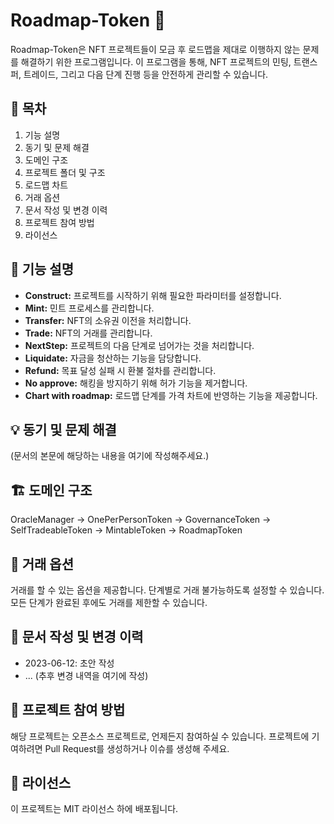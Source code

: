 # Roadmap-Token 🚀

Roadmap-Token은 NFT 프로젝트들이 모금 후 로드맵을 제대로 이행하지 않는 문제를 해결하기 위한 프로그램입니다. 이 프로그램을 통해, NFT 프로젝트의 민팅, 트랜스퍼, 트레이드, 그리고 다음 단계 진행 등을 안전하게 관리할 수 있습니다.

## 📝 목차
1. 기능 설명
2. 동기 및 문제 해결
3. 도메인 구조
4. 프로젝트 폴더 및 구조
5. 로드맵 차트
6. 거래 옵션
7. 문서 작성 및 변경 이력
8. 프로젝트 참여 방법
9. 라이선스

## 🚀 기능 설명
- **Construct:** 프로젝트를 시작하기 위해 필요한 파라미터를 설정합니다.
- **Mint:** 민트 프로세스를 관리합니다.
- **Transfer:** NFT의 소유권 이전을 처리합니다.
- **Trade:** NFT의 거래를 관리합니다.
- **NextStep:** 프로젝트의 다음 단계로 넘어가는 것을 처리합니다.
- **Liquidate:** 자금을 청산하는 기능을 담당합니다.
- **Refund:** 목표 달성 실패 시 환불 절차를 관리합니다.
- **No approve:** 해킹을 방지하기 위해 허가 기능을 제거합니다.
- **Chart with roadmap:** 로드맵 단계를 가격 차트에 반영하는 기능을 제공합니다.

## 💡 동기 및 문제 해결
(문서의 본문에 해당하는 내용을 여기에 작성해주세요.)

## 🏗 도메인 구조
OracleManager -> OnePerPersonToken -> GovernanceToken -> SelfTradeableToken -> MintableToken -> RoadmapToken

## 🛒 거래 옵션
거래를 할 수 있는 옵션을 제공합니다. 단계별로 거래 불가능하도록 설정할 수 있습니다. 모든 단계가 완료된 후에도 거래를 제한할 수 있습니다.

## 📜 문서 작성 및 변경 이력
- 2023-06-12: 초안 작성
- ... (추후 변경 내역을 여기에 작성)

## 👥 프로젝트 참여 방법
해당 프로젝트는 오픈소스 프로젝트로, 언제든지 참여하실 수 있습니다. 프로젝트에 기여하려면 Pull Request를 생성하거나 이슈를 생성해 주세요.

## 📄 라이선스
이 프로젝트는 MIT 라이선스 하에 배포됩니다.


